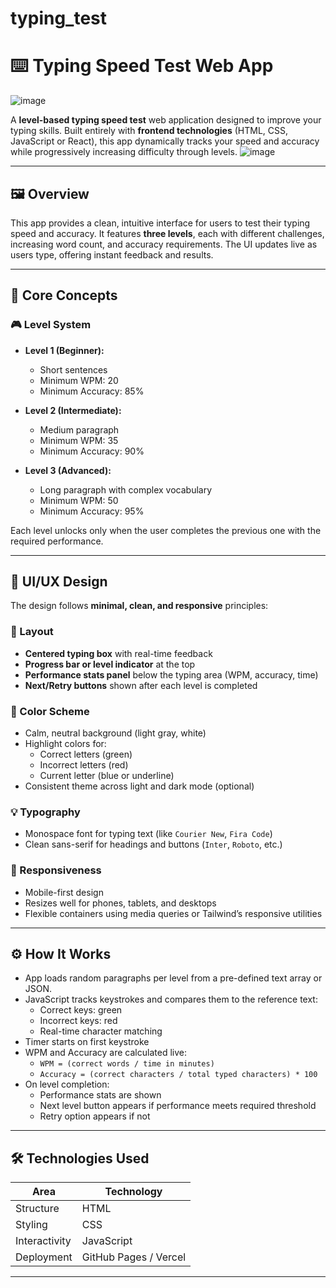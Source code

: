 # typing_test
# ⌨️ Typing Speed Test Web App
![image](https://github.com/user-attachments/assets/43ffba4a-11d3-4d8a-9a11-d01320e41e0f)

A **level-based typing speed test** web application designed to improve your typing skills. Built entirely with **frontend technologies** (HTML, CSS, JavaScript or React), this app dynamically tracks your speed and accuracy while progressively increasing difficulty through levels.
![image](https://github.com/user-attachments/assets/24a1228d-021c-44fa-a1b4-d01490518e90)

---

## 🖼️ Overview

This app provides a clean, intuitive interface for users to test their typing speed and accuracy. It features **three levels**, each with different challenges, increasing word count, and accuracy requirements. The UI updates live as users type, offering instant feedback and results.

---

## 🧠 Core Concepts

### 🎮 Level System

- **Level 1 (Beginner):**
  - Short sentences
  - Minimum WPM: 20
  - Minimum Accuracy: 85%

- **Level 2 (Intermediate):**
  - Medium paragraph
  - Minimum WPM: 35
  - Minimum Accuracy: 90%

- **Level 3 (Advanced):**
  - Long paragraph with complex vocabulary
  - Minimum WPM: 50
  - Minimum Accuracy: 95%

Each level unlocks only when the user completes the previous one with the required performance.

---

## 🎨 UI/UX Design

The design follows **minimal, clean, and responsive** principles:

### 🧱 Layout

- **Centered typing box** with real-time feedback
- **Progress bar or level indicator** at the top
- **Performance stats panel** below the typing area (WPM, accuracy, time)
- **Next/Retry buttons** shown after each level is completed

### 🎨 Color Scheme

- Calm, neutral background (light gray, white)
- Highlight colors for:
  - Correct letters (green)
  - Incorrect letters (red)
  - Current letter (blue or underline)
- Consistent theme across light and dark mode (optional)

### 💡 Typography

- Monospace font for typing text (like `Courier New`, `Fira Code`)
- Clean sans-serif for headings and buttons (`Inter`, `Roboto`, etc.)

### 📱 Responsiveness

- Mobile-first design
- Resizes well for phones, tablets, and desktops
- Flexible containers using media queries or Tailwind’s responsive utilities

---

## ⚙️ How It Works

- App loads random paragraphs per level from a pre-defined text array or JSON.
- JavaScript tracks keystrokes and compares them to the reference text:
  - Correct keys: green
  - Incorrect keys: red
  - Real-time character matching
- Timer starts on first keystroke
- WPM and Accuracy are calculated live:
  - `WPM = (correct words / time in minutes)`
  - `Accuracy = (correct characters / total typed characters) * 100`
- On level completion:
  - Performance stats are shown
  - Next level button appears if performance meets required threshold
  - Retry option appears if not

---
## 🛠️ Technologies Used

| Area        | Technology           |
|-------------|----------------------|
| Structure   | HTML                 |
| Styling     | CSS                  |
| Interactivity | JavaScript         |
| Deployment | GitHub Pages / Vercel |

---





